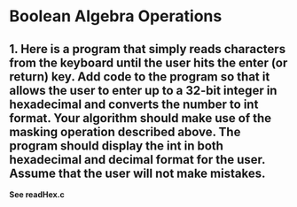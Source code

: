 # Boolean Algebra Operations

## 1. Here is a program that simply reads characters from the keyboard until the user hits the enter (or return) key. Add code to the program so that it allows the user to enter up to a 32-bit integer in hexadecimal and converts the number to int format. Your algorithm should make use of the masking operation described above. The program should display the int in both hexadecimal and decimal format for the user. Assume that the user will not make mistakes.

  **See readHex.c**
